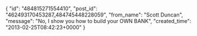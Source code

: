  {
   "id": "484815271554410",
   "post_id": "462493170453287_484745448228059",
   "from_name": "Scott Duncan",
   "message": "No, I show you how to build your OWN BANK",
   "created_time": "2013-02-25T08:42:23+0000"
 }
